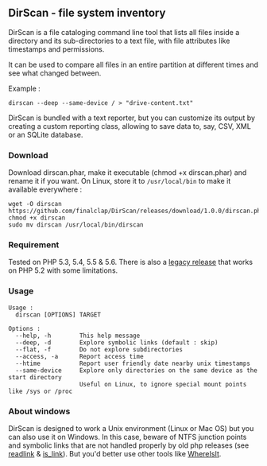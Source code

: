 DirScan - file system inventory
-------------------------------
DirScan is a file cataloging command line tool that lists all files inside a directory and its sub-directories to a text file, with file attributes like timestamps and permissions.

It can be used to compare all files in an entire partition at different times and see what changed between.

Example :

```
dirscan --deep --same-device / > "drive-content.txt"
```

DirScan is bundled with a text reporter, but you can customize its output by creating a custom reporting class, allowing to save data to, say, CSV, XML or an SQLite database.

### Download ###
Download dirscan.phar, make it executable (chmod +x dirscan.phar) and rename it if you want. On Linux, store it to `/usr/local/bin` to make it available everywhere :

```
wget -O dirscan https://github.com/finalclap/DirScan/releases/download/1.0.0/dirscan.phar
chmod +x dirscan
sudo mv dirscan /usr/local/bin/dirscan
```

### Requirement ###
Tested on PHP 5.3, 5.4, 5.5 & 5.6. There is also a [legacy release](https://raw.githubusercontent.com/finalclap/DirScan/master/src/legacy/dirscan) that works on PHP 5.2 with some limitations.

### Usage ###
```
Usage :
  dirscan [OPTIONS] TARGET

Options :
  --help, -h        This help message
  --deep, -d        Explore symbolic links (default : skip)
  --flat, -f        Do not explore subdirectories
  --access, -a      Report access time
  --htime           Report user friendly date nearby unix timestamps
  --same-device     Explore only directories on the same device as the start directory
                    Useful on Linux, to ignore special mount points like /sys or /proc
```

### About windows ###

DirScan is designed to work a Unix environment (Linux or Mac OS) but you can also use it on Windows. In this case, beware of NTFS junction points and symbolic links that are not handled properly by old php releases (see [readlink](http://php.net/manual/en/function.readlink.php) & [is_link](http://php.net/manual/en/function.is-link.php)). But you'd better use other tools like [WhereIsIt](http://www.whereisit-soft.com/).
